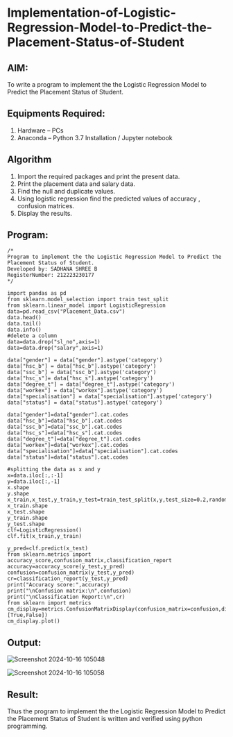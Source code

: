 # Implementation-of-Logistic-Regression-Model-to-Predict-the-Placement-Status-of-Student

## AIM:
To write a program to implement the the Logistic Regression Model to Predict the Placement Status of Student.

## Equipments Required:
1. Hardware – PCs
2. Anaconda – Python 3.7 Installation / Jupyter notebook

## Algorithm
1. Import the required packages and print the present data.
2. Print the placement data and salary data.
3. Find the null and duplicate values.
4. Using logistic regression find the predicted values of accuracy , confusion matrices.
5. Display the results.


## Program:
```
/*
Program to implement the the Logistic Regression Model to Predict the Placement Status of Student.
Developed by: SADHANA SHREE B
RegisterNumber: 212223230177  
*/

import pandas as pd
from sklearn.model_selection import train_test_split
from sklearn.linear_model import LogisticRegression
data=pd.read_csv("Placement_Data.csv")
data.head()
data.tail()
data.info()
#delete a column
data=data.drop("sl_no",axis=1)
data=data.drop("salary",axis=1)

data["gender"] = data["gender"].astype('category')
data["hsc_b"] = data["hsc_b"].astype('category')
data["ssc_b"] = data["ssc_b"].astype('category')
data["hsc_s"]= data["hsc_s"].astype('category')
data["degree_t"] = data["degree_t"].astype('category')
data["workex"] = data["workex"].astype('category')
data["specialisation"] = data["specialisation"].astype('category')
data["status"] = data["status"].astype('category')

data["gender"]=data["gender"].cat.codes
data["hsc_b"]=data["hsc_b"].cat.codes
data["ssc_b"]=data["ssc_b"].cat.codes
data["hsc_s"]=data["hsc_s"].cat.codes
data["degree_t"]=data["degree_t"].cat.codes
data["workex"]=data["workex"].cat.codes
data["specialisation"]=data["specialisation"].cat.codes
data["status"]=data["status"].cat.codes

#splitting the data as x and y
x=data.iloc[:,:-1]
y=data.iloc[:,-1]
x.shape
y.shape
x_train,x_test,y_train,y_test=train_test_split(x,y,test_size=0.2,random_state=1)
x_train.shape
x_test.shape
y_train.shape
y_test.shape
clf=LogisticRegression()
clf.fit(x_train,y_train)

y_pred=clf.predict(x_test)
from sklearn.metrics import accuracy_score,confusion_matrix,classification_report
accuracy=accuracy_score(y_test,y_pred)
confusion=confusion_matrix(y_test,y_pred)
cr=classification_report(y_test,y_pred)
print("Accuracy score:",accuracy)
print("\nConfusion matrix:\n",confusion)
print("\nClassification Report:\n",cr)
from sklearn import metrics
cm_display=metrics.ConfusionMatrixDisplay(confusion_matrix=confusion,display_labels=[True,False])
cm_display.plot()

```

## Output:

![Screenshot 2024-10-16 105048](https://github.com/user-attachments/assets/3278e2e6-5026-4d14-bc51-283d7bb8357b)

![Screenshot 2024-10-16 105058](https://github.com/user-attachments/assets/59610d7a-a468-4ad1-b427-8169f498e5e7)



## Result:
Thus the program to implement the the Logistic Regression Model to Predict the Placement Status of Student is written and verified using python programming.
